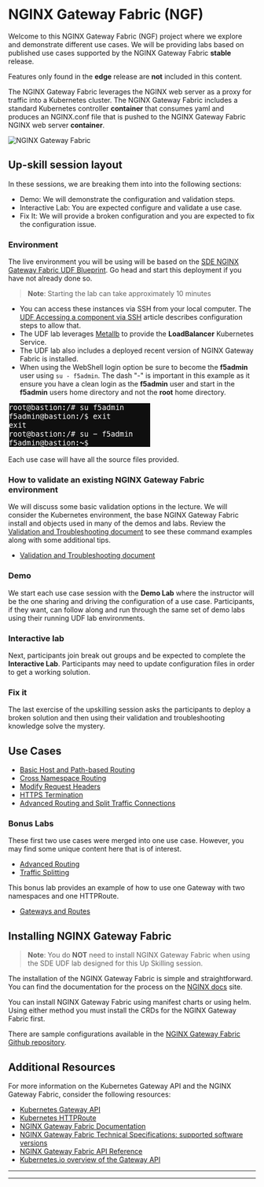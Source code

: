 # NGINX Gateway Fabric (NGF)

Welcome to this NGINX Gateway Fabric (NGF) project where we explore and demonstrate different use
cases. We will be providing labs based on published use cases supported by the NGINX Gateway
Fabric **stable** release.

Features only found in the **edge** release are **not**  included in this content.

The NGINX Gateway Fabric leverages the NGINX web server as a proxy for traffic into a Kubernetes cluster.  The NGINX Gateway Fabric includes a standard Kubernetes controller **container** that consumes yaml and produces an NGINX.conf file that is pushed to the NGINX Gateway Fabric NGINX web server **container**.

![NGINX Gateway Fabric](../SDE-NGINX-Gateway-Fabric/uc-1-basic-routing-NGF-process-overview.drawio.png)

## Up-skill session layout

In these sessions, we are breaking them into into the following sections:

* Demo: We will demonstrate the configuration and validation steps.
* Interactive Lab: You are expected configure and validate a use case.
* Fix It: We will provide a broken configuration and you are expected to fix the configuration issue.

### Environment

The live environment you will be using will be based on the
[SDE NGINX Gateway Fabric UDF Blueprint](http://go/sde-ngf-udf). Go head and start this deployment
if you have not already done so.

>**Note**: Starting the lab can take approximately 10 minutes

* You can access these instances via SSH from your local computer. The [UDF Accessing a component via SSH](https://help.udf.f5.com/en/articles/3347769-accessing-a-component-via-ssh)
article describes configuration steps to allow that.
* The UDF lab leverages [Metallb](https://metallb.universe.tf) to provide the **LoadBalancer** Kubernetes Service.
* The UDF lab also includes a deployed recent version of NGINX Gateway Fabric is installed.
* When using the WebShell login option be sure to become the **f5admin** user using `su - f5admin`.  The dash "-" is important in this example as it ensure you have a clean login as the **f5admin** user and start in the **f5admin** users home directory and not the **root** home directory.  

![su - f5admin](su-f5admin-example.png)

Each use case will have all the source files provided.

### How to validate an existing NGINX Gateway Fabric environment

We will discuss some basic validation options in the lecture.  We will consider the Kubernetes environment, the base NGINX Gateway Fabric install and objects used in many of the demos and labs.  Review the [Validation and Troubleshooting document](../SDE-NGINX-Gateway-Fabric/validation-and-troubleshooting/README.md) to see these command examples along with some additional tips.

* [Validation and Troubleshooting document](../SDE-NGINX-Gateway-Fabric/validation-and-troubleshooting/README.md)

### Demo

We start each use case session with the **Demo Lab** where the instructor will be the one sharing
and driving the configuration of a use case. Participants, if they want, can follow along and run
through the same set of demo labs using their running UDF lab environments.

### Interactive lab

Next, participants join break out groups and be expected to complete the **Interactive Lab**.
Participants may need to update configuration files in order to get a working solution.

### Fix it

The last exercise of the upskilling session asks the participants to deploy a broken solution and
then using their validation and troubleshooting knowledge solve the mystery.

## Use Cases

* [Basic Host and Path-based Routing](use-case1-host-and-path-routing/README.md)
* [Cross Namespace Routing](use-case2-cross-namespace-routing/README.md)
* [Modify Request Headers](use-case3-mod-req-headers/README.md)
* [HTTPS Termination](use-case4-https-termination/README.md)
* [Advanced Routing and Split Traffic Connections](use-case5-and-6-advanced-routing-traffic-splitting/README.md)

### Bonus Labs

These first two use cases were merged into one use case.  However, you may find some unique content here that is of interest.

* [Advanced Routing](../SDE-NGINX-Gateway-Fabric/bonus-labs/case5-advanced-routing/README.md)
* [Traffic Splitting](../SDE-NGINX-Gateway-Fabric/bonus-labs/case6-split-traffic-connections/README.md)

This bonus lab provides an example of how to use one Gateway with two namespaces and one HTTPRoute.

* [Gateways and Routes](./bonus-labs/gateways-and-routes/README.md)

## Installing NGINX Gateway Fabric

>**Note**: You do **NOT** need to install NGINX Gateway Fabric when using the SDE UDF lab designed for this Up Skilling session.

The installation of the NGINX Gateway Fabric is simple and straightforward.  You can find the documentation for the process on the [NGINX docs](https://docs.nginx.com/nginx-gateway-fabric/installation/) site. 

You can install NGINX Gateway Fabric using manifest charts or using helm.  Using either method you must install the CRDs for the NGINX Gateway Fabric first.​

There are sample configurations available in the [NGINX Gateway Fabric Github repository](https://github.com/nginxinc/nginx-gateway-fabric/tree/release-1.3/examples).

## Additional Resources

For more information on the Kubernetes Gateway API and the NGINX Gateway Fabric, consider the
following resources:

* [Kubernetes Gateway API](https://gateway-api.sigs.k8s.io/)
* [Kubernetes HTTPRoute](https://gateway-api.sigs.k8s.io/reference/spec/#gateway.networking.k8s.io%2fv1.HTTPRoute)
* [NGINX Gateway Fabric Documentation](https://docs.nginx.com/nginx-gateway-fabric)
* [NGINX Gateway Fabric Technical Specifications: supported software versions](https://github.com/nginxinc/nginx-gateway-fabric#technical-specifications)
* [NGINX Gateway Fabric API Reference](https://docs.nginx.com/nginx-gateway-fabric/reference/api/)
* [Kubernetes.io overview of the Gateway API](https://kubernetes.io/docs/concepts/services-networking/gateway/)

___
___
